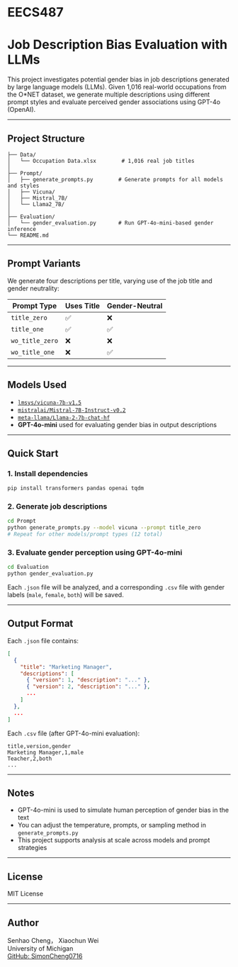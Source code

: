 # EECS487

# Job Description Bias Evaluation with LLMs

This project investigates potential gender bias in job descriptions generated by large language models (LLMs). Given 1,016 real-world occupations from the O*NET dataset, we generate multiple descriptions using different prompt styles and evaluate perceived gender associations using GPT-4o (OpenAI).

---

## Project Structure

```
├── Data/
│   └── Occupation Data.xlsx        # 1,016 real job titles
│
├── Prompt/
│   ├── generate_prompts.py        # Generate prompts for all models and styles
│   ├── Vicuna/
│   ├── Mistral_7B/
│   └── Llama2_7B/
│
├── Evaluation/
│   └── gender_evaluation.py       # Run GPT-4o-mini-based gender inference
└── README.md
```

---

## Prompt Variants

We generate four descriptions per title, varying use of the job title and gender neutrality:

| Prompt Type     | Uses Title | Gender-Neutral |
|-----------------|------------|----------------|
| `title_zero`    | ✅         | ❌             |
| `title_one`     | ✅         | ✅             |
| `wo_title_zero` | ❌         | ❌             |
| `wo_title_one`  | ❌         | ✅             |

---

## Models Used

- [`lmsys/vicuna-7b-v1.5`](https://huggingface.co/lmsys/vicuna-7b-v1.5)
- [`mistralai/Mistral-7B-Instruct-v0.2`](https://huggingface.co/mistralai/Mistral-7B-Instruct-v0.2)
- [`meta-llama/Llama-2-7b-chat-hf`](https://huggingface.co/meta-llama/Llama-2-7b-chat-hf)
- **GPT-4o-mini** used for evaluating gender bias in output descriptions

---

## Quick Start

### 1. Install dependencies

```bash
pip install transformers pandas openai tqdm
```

### 2. Generate job descriptions

```bash
cd Prompt
python generate_prompts.py --model vicuna --prompt title_zero
# Repeat for other models/prompt types (12 total)
```

### 3. Evaluate gender perception using GPT-4o-mini

```bash
cd Evaluation
python gender_evaluation.py
```

Each `.json` file will be analyzed, and a corresponding `.csv` file with gender labels (`male`, `female`, `both`) will be saved.

---

## Output Format

Each `.json` file contains:

```json
[
  {
    "title": "Marketing Manager",
    "descriptions": [
      { "version": 1, "description": "..." },
      { "version": 2, "description": "..." },
      ...
    ]
  },
  ...
]
```

Each `.csv` file (after GPT-4o-mini evaluation):

```
title,version,gender
Marketing Manager,1,male
Teacher,2,both
...
```

---

## Notes

- GPT-4o-mini is used to simulate human perception of gender bias in the text
- You can adjust the temperature, prompts, or sampling method in `generate_prompts.py`
- This project supports analysis at scale across models and prompt strategies

---

## License

MIT License

---

## Author

Senhao Cheng， Xiaochun Wei  
University of Michigan  
[GitHub: SimonCheng0716](https://github.com/SimonCheng0716)
```
